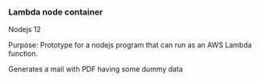 ### Lambda node container
Nodejs 12

Purpose: Prototype for a nodejs program that can run as an AWS Lambda function.

Generates a mail with PDF having some dummy data
